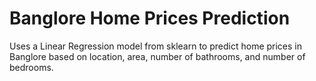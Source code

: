 # Banglore Home Prices Prediction

Uses a Linear Regression model from sklearn to predict home prices in Banglore based on location, area, number of bathrooms, and number of bedrooms.

